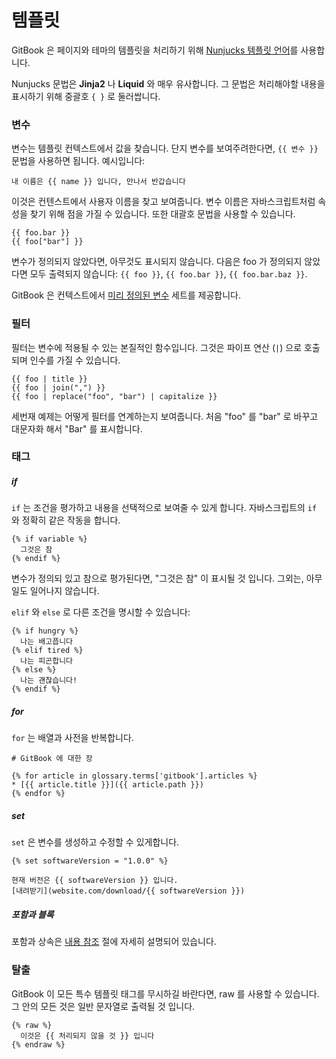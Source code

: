 # 템플릿

GitBook 은 페이지와 테마의 템플릿을 처리하기 위해
[Nunjucks 템플릿 언어](https://mozilla.github.io/nunjucks/)를 사용합니다.

Nunjucks 문법은 **Jinja2** 나 **Liquid** 와 매우 유사합니다. 그 문법은
처리해야할 내용을 표시하기 위해 중괄호 `{ }` 로 둘러쌉니다.

### 변수

변수는 템플릿 컨텍스트에서 값을 찾습니다. 단지 변수를 보여주려한다면,
`{{ 변수 }}` 문법을 사용하면 됩니다. 예시입니다:

```twig
내 이름은 {{ name }} 입니다, 만나서 반갑습니다
```

이것은 컨텐스트에서 사용자 이름을 찾고 보여줍니다. 변수 이름은 자바스크립트처럼
속성을 찾기 위해 점을 가질 수 있습니다. 또한 대괄호 문법을 사용할 수 있습니다.

```twig
{{ foo.bar }}
{{ foo["bar"] }}
```

변수가 정의되지 않았다면, 아무것도 표시되지 않습니다. 다음은 foo 가 정의되지
않았다면 모두 출력되지 않습니다: `{{ foo }}`, `{{ foo.bar }}`,
`{{ foo.bar.baz }}`.

GitBook 은 컨텍스트에서 [미리 정의된 변수](variables.md) 세트를 제공합니다.

### 필터

필터는 변수에 적용될 수 있는 본질적인 함수입니다. 그것은 파이프 연산 (`|`) 으로
호출되며 인수를 가질 수 있습니다.

```twig
{{ foo | title }}
{{ foo | join(",") }}
{{ foo | replace("foo", "bar") | capitalize }}
```

세번재 예제는 어떻게 필터를 연계하는지 보여줍니다. 처음 "foo" 를 "bar" 로 바꾸고
대문자화 해서 "Bar" 를 표시합니다.

### 태그

##### if

`if` 는 조건을 평가하고 내용을 선택적으로 보여줄 수 있게 합니다. 자바스크립트의
`if` 와 정확히 같은 작동을 합니다.

```twig
{% if variable %}
  그것은 참
{% endif %}
```

변수가 정의되 있고 참으로 평가된다면, "그것은 참" 이 표시될 것 입니다. 그외는,
아무일도 일어나지 않습니다.

`elif` 와 `else` 로 다른 조건을 명시할 수 있습니다:

```twig
{% if hungry %}
  나는 배고픕니다
{% elif tired %}
  나는 피곤합니다
{% else %}
  나는 괜찮습니다!
{% endif %}
```

##### for

`for` 는 배열과 사전을 반복합니다.

```twig
# GitBook 에 대한 장

{% for article in glossary.terms['gitbook'].articles %}
* [{{ article.title }}]({{ article.path }})
{% endfor %}
```

##### set

`set` 은 변수를 생성하고 수정할 수 있게합니다.

```twig
{% set softwareVersion = "1.0.0" %}

현재 버전은 {{ softwareVersion }} 입니다.
[내려받기](website.com/download/{{ softwareVersion }})
```

##### 포함과 블록

포함과 상속은 [내용 참조](conrefs.md) 절에 자세히 설명되어 있습니다.

### 탈출

GitBook 이 모든 특수 템플릿 태그를 무시하길 바란다면, raw 를 사용할 수 있습니다.
그 안의 모든 것은 일반 문자열로 출력될 것 입니다.

``` twig
{% raw %}
  이것은 {{ 처리되지 않을 것 }} 입니다
{% endraw %}
```
